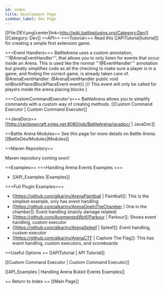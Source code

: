 ```yaml
---
id: index
title: Development Page
sidebar_label: Dev Page
---
```

[[File:DEV.png|center|link=http://wiki.battleplugins.org/Category:Dev]]
[[Category: Dev]]
==API==
===Tutorial===
Read this [[APITutorial|tutorial]] for creating a simple first extension game.

===Event Handlers===
BattleArena uses a custom annotation, '''@ArenaEventHandler''', that allows you to only listen for events that occur inside an Arena. This is used like the normal '''@EventHandler''' annotation but greatly simplifies code as all the checking to make sure a player is in a game, and finding the correct game, is already taken care of.
@ArenaEventHandler:
          @ArenaEventHandler
              public void onBlockPlace(BlockPlaceEvent event){
                  /// This event will only be called for players inside the arena placing blocks
              }

===CustomCommandExecutor's===
BattleArena allows you to simplify commands with a custom way of creating methods.
[[Custom Command Executor | Custom Command Executor]]

==JavaDocs==
[[http://rainbowcraft.sytes.net:8080/job/BattleArena/javadoc/ | JavaDoc]]

==Battle Arena Modules==
See this page for more details on  Battle Arena: [[BattleDev/Modules|Modules]]

==Maven Repository==

Maven repository coming soon!

==Examples==
===Handling Arena Events Examples ===
* [[API_Examples |Examples]]

===Full Plugin Examples===
* [[https://github.com/alkarinv/ArenaPaintball | Paintball]]: This is the simplest example, only has event handling
* [[https://github.com/alkarinv/ArenaOneInTheChamber | One in the chamber]]: Event handling (mainly damage related)
* [[https://github.com/AugmentedWolf/Parkour | Parkour]]: Shows event handling, custom executor
* [[https://github.com/alkarinv/ArenaSpleef | Spleef]]: Event handling, custom executor
* [[https://github.com/alkarinv/ArenaCTF | Capture The Flag]]: This has event handling, custom executors, and scoreboards

==Useful Options ==
[[APITutorial | API Tutorial]]

[[Custom Command Executor | Custom Command Executor]]

[[API_Examples | Handling Arena Bukkit Events Examples]]

== Return to Index ==
[[Main Page]]
